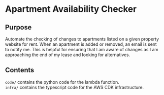 # Apartment Availability Checker

## Purpose
Automate the checking of changes to apartments listed on a given property website for rent. When an apartment is added or removed, an email is sent to notify me.
This is helpful for ensuring that I am aware of changes as I am approaching the end of my lease and looking for alternatives.

## Contents
`code/` contains the python code for the lambda function.  
`infra/` contains the typescript code for the AWS CDK infrastructure.

